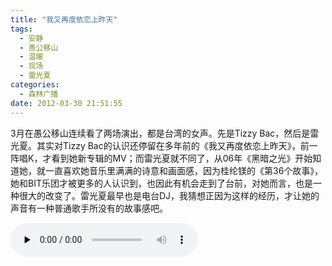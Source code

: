 ```yaml
---
title: "我又再度依恋上昨天"
tags:
  - 安静
  - 愚公移山
  - 温暖
  - 现场
  - 雷光夏
categories:
  - 森林广播
date: 2012-03-30 21:51:55
---
```


3月在愚公移山连续看了两场演出，都是台湾的女声。先是Tizzy Bac，然后是雷光夏。其实对Tizzy Bac的认识还停留在多年前的《我又再度依恋上昨天》，前一阵唱K，才看到她新专辑的MV；而雷光夏就不同了，从06年《黑暗之光》开始知道她，就一直喜欢她音乐里满满的诗意和画面感，因为桂纶镁的《第36个故事》，她和BIT乐团才被更多的人认识到，也因此有机会走到了台前，对她而言，也是一种很大的改变了。雷光夏最早也是电台DJ，我猜想正因为这样的经历，才让她的声音有一种普通歌手所没有的故事感吧。   

<audio id="audio" controls="" preload="none">
  <source id="mp3" src="http://www.coletree.com/radio/coletree_radio_034.mp3">
</audio>